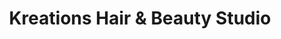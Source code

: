 ---
title: "Kreations Hair & Beauty Studio"
url: /kudasan/kreations-hair-and-beauty-studio/
shop: hairdresser
---